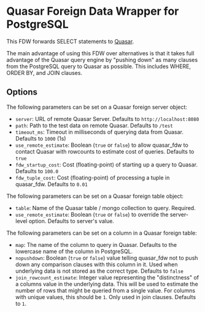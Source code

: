 # Quasar Foreign Data Wrapper for PostgreSQL

This FDW forwards SELECT statements to [Quasar](https://github.com/quasar-analytics/quasar).

The main advantage of using this FDW over alternatives is that it takes full advantage of the Quasar query engine by "pushing down" as many clauses from the PostgreSQL query to Quasar as possible. This includes WHERE, ORDER BY, and JOIN clauses.

## Options

The following parameters can be set on a Quasar foreign server object:

- `server`: URL of remote Quasar Server. Defaults to `http://localhost:8080`
- `path`: Path to the test data on remote Quasar. Defaults to `/test`
- `timeout_ms`: Timeout in milliseconds of querying data from Quasar. Defaults to `1000` (1s)
- `use_remote_estimate`: Boolean (`true` or `false`) to allow quasar_fdw to contact Quasar with rowcounts to estimate cost of queries. Defaults to `true`
- `fdw_startup_cost`: Cost (floating-point) of starting up a query to Quasar. Defaults to `100.0`
- `fdw_tuple_cost`: Cost (floating-point) of processing a tuple in quasar_fdw. Defaults to `0.01`

The following parameters can be set on a Quasar foreign table object:

- `table`: Name of the Quasar table / mongo collection to query. Required.
- `use_remote_estimate`: Boolean (`true` or `false`) to override the server-level option. Defaults to server's value.

The following parameters can be set on a column in a Quasar foreign table:

- `map`: The name of the column to query in Quasar. Defaults to the lowercase name of the column in PostgreSQL.
- `nopushdown`: Boolean (`true` or `false`) value telling quasar_fdw not to push down any comparison clauses with this column in it. Used when underlying data is not stored as the correct type. Defaults to `false`
- `join_rowcount_estimate`: Integer value representing the "distinctness" of a columns value in the underlying data. This will be used to estimate the number of rows that might be queried from a single value. For columns with unique values, this should be `1`. Only used in join clauses. Defaults to `1`.
